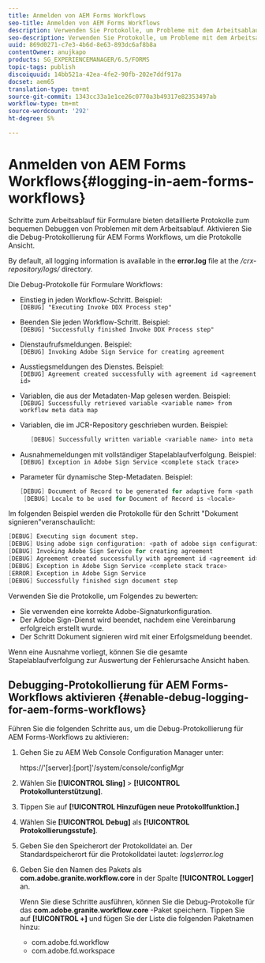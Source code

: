 ```yaml
---
title: Anmelden von AEM Forms Workflows
seo-title: Anmelden von AEM Forms Workflows
description: Verwenden Sie Protokolle, um Probleme mit dem Arbeitsablauf für AEM Forms zu debuggen.
seo-description: Verwenden Sie Protokolle, um Probleme mit dem Arbeitsablauf für AEM Forms zu debuggen.
uuid: 869d0271-c7e3-4b6d-8e63-893dc6af8b8a
contentOwner: anujkapo
products: SG_EXPERIENCEMANAGER/6.5/FORMS
topic-tags: publish
discoiquuid: 14bb521a-42ea-4fe2-90fb-202e7ddf917a
docset: aem65
translation-type: tm+mt
source-git-commit: 1343cc33a1e1ce26c0770a3b49317e82353497ab
workflow-type: tm+mt
source-wordcount: '292'
ht-degree: 5%

---
```



# Anmelden von AEM Forms Workflows{#logging-in-aem-forms-workflows}

Schritte zum Arbeitsablauf für Formulare bieten detaillierte Protokolle zum bequemen Debuggen von Problemen mit dem Arbeitsablauf. Aktivieren Sie die Debug-Protokollierung für AEM Forms Workflows, um die Protokolle Ansicht.

By default, all logging information is available in the **error.log** file at the */crx-repository/logs/* directory.

Die Debug-Protokolle für Formulare Workflows:

* Einstieg in jeden Workflow-Schritt. Beispiel:\
   `[DEBUG] "Executing Invoke DDX Process step"`

* Beenden Sie jeden Workflow-Schritt. Beispiel:\
   `[DEBUG] "Successfully finished Invoke DDX Process step"`

* Dienstaufrufsmeldungen. Beispiel:\
   `[DEBUG] Invoking Adobe Sign Service for creating agreement`

* Ausstiegsmeldungen des Dienstes. Beispiel:\
   `[DEBUG] Agreement created successfully with agreement id <agreement id>`

* Variablen, die aus der Metadaten-Map gelesen werden. Beispiel:\
   `[DEBUG] Successfully retrieved variable <variable name> from workflow meta data map`

* Variablen, die im JCR-Repository geschrieben wurden. Beispiel:

   ```verilog
      [DEBUG] Successfully written variable <variable name> into meta data node at <JCR path where meta data is being written>
   ```

* Ausnahmemeldungen mit vollständiger Stapelablaufverfolgung. Beispiel:\
   `[DEBUG] Exception in Adobe Sign Service <complete stack trace>`

* Parameter für dynamische Step-Metadaten. Beispiel:

   ```verilog
   [DEBUG] Document of Record to be generated for adaptive form <path of adaptive form>
    [DEBUG] Locale to be used for Document of Record is <locale>
   ```

Im folgenden Beispiel werden die Protokolle für den Schritt &quot;Dokument signieren&quot;veranschaulicht:

```verilog
[DEBUG] Executing sign document step.
[DEBUG] Using adobe sign configuration: <path of adobe sign configuration>
[DEBUG] Invoking Adobe Sign Service for creating agreement
[DEBUG] Agreement created successfully with agreement id <agreement id>
[DEBUG] Exception in Adobe Sign Service <complete stack trace>
[ERROR] Exception in Adobe Sign Service
[DEBUG] Successfully finished sign document step
```

Verwenden Sie die Protokolle, um Folgendes zu bewerten:

* Sie verwenden eine korrekte Adobe-Signaturkonfiguration.
* Der Adobe Sign-Dienst wird beendet, nachdem eine Vereinbarung erfolgreich erstellt wurde.
* Der Schritt Dokument signieren wird mit einer Erfolgsmeldung beendet.

Wenn eine Ausnahme vorliegt, können Sie die gesamte Stapelablaufverfolgung zur Auswertung der Fehlerursache Ansicht haben.

## Debugging-Protokollierung für AEM Forms-Workflows aktivieren {#enable-debug-logging-for-aem-forms-workflows}

Führen Sie die folgenden Schritte aus, um die Debug-Protokollierung für AEM Forms-Workflows zu aktivieren:

1. Gehen Sie zu AEM Web Console Configuration Manager unter:

   https://&#39;[server]:[port]&#39;/system/console/configMgr

1. Wählen Sie **[!UICONTROL Sling]** > **[!UICONTROL Protokollunterstützung]**.
1. Tippen Sie auf **[!UICONTROL Hinzufügen neue Protokollfunktion.]**
1. Wählen Sie **[!UICONTROL Debug]** als **[!UICONTROL Protokollierungsstufe]**.
1. Geben Sie den Speicherort der Protokolldatei an. Der Standardspeicherort für die Protokolldatei lautet: *logs\error.log*
1. Geben Sie den Namen des Pakets als **com.adobe.granite.workflow.core** in der Spalte **[!UICONTROL Logger]** an.

   Wenn Sie diese Schritte ausführen, können Sie die Debug-Protokolle für das **com.adobe.granite.workflow.core** -Paket speichern. Tippen Sie auf **[!UICONTROL +]** und fügen Sie der Liste die folgenden Paketnamen hinzu:

   * com.adobe.fd.workflow
   * com.adobe.fd.workspace

